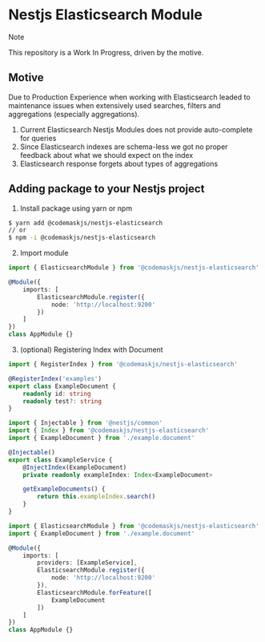 # Nestjs Elasticsearch Module

> [!NOTE]  
> This repository is a Work In Progress, driven by the motive.

## Motive

Due to Production Experience when working with Elasticsearch leaded to maintenance issues when extensively used searches, filters and aggregations (especially aggregations).

1. Current Elasticsearch Nestjs Modules does not provide auto-complete for queries
2. Since Elasticsearch indexes are schema-less we got no proper feedback about what we should expect on the index
3. Elasticsearch response forgets about types of aggregations

## Adding package to your Nestjs project

1. Install package using yarn or npm

```bash
$ yarn add @codemaskjs/nestjs-elasticsearch
// or
$ npm -i @codemaskjs/nestjs-elasticsearch
```
2. Import module

```typescript
import { ElasticsearchModule } from '@codemaskjs/nestjs-elasticsearch'

@Module({
    imports: [
        ElasticsearchModule.register({
            node: 'http://localhost:9200'
        })
    ]
})
class AppModule {}
```

3. (optional) Registering Index with Document

```typescript
import { RegisterIndex } from '@codemaskjs/nestjs-elasticsearch'

@RegisterIndex('examples')
export class ExampleDocument {
    readonly id: string
    readonly test?: string
}
```


```typescript
import { Injectable } from '@nestjs/common'
import { Index } from '@codemaskjs/nestjs-elasticsearch'
import { ExampleDocument } from './example.document'

@Injectable()
export class ExampleService {
    @InjectIndex(ExampleDocument)
    private readonly exampleIndex: Index<ExampleDocument>

    getExampleDocuments() {
        return this.exampleIndex.search()
    }
}
```

```typescript
import { ElasticsearchModule } from '@codemaskjs/nestjs-elasticsearch'
import { ExampleDocument } from './example.document'

@Module({
    imports: [
        providers: [ExampleService],
        ElasticsearchModule.register({
            node: 'http://localhost:9200'
        }),
        ElasticsearchModule.forFeature([
            ExampleDocument
        ])
    ]
})
class AppModule {}
```
